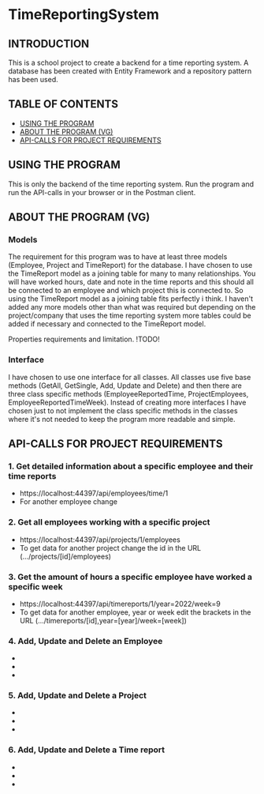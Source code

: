 # TimeReportingSystem

## INTRODUCTION
This is a school project to create a backend for a time reporting system. A database has been created with Entity Framework and a repository pattern has been used.

## TABLE OF CONTENTS
* [USING THE PROGRAM](#USING-THE-PROGRAM)
* [ABOUT THE PROGRAM (VG)](#ABOUT-THE-PROGRAM-(VG))
* [API-CALLS FOR PROJECT REQUIREMENTS](#API---CALLS-FOR-PROJECT-REQUIREMENTS)

## USING THE PROGRAM
This is only the backend of the time reporting system. Run the program and run the API-calls in your browser or in the Postman client.

## ABOUT THE PROGRAM (VG)
### Models
The requirement for this program was to have at least three models (Employee, Project and TimeReport) for the database. I have chosen to use the TimeReport model as a joining table for many to many relationships. You will have worked hours, date and note in the time reports and this should all be connected to an employee and which project this is connected to. So using the TimeReport model as a joining table fits perfectly i think. I haven't added any more models other than what was required but depending on the project/company that uses the time reporting system more tables could be added if necessary and connected to the TimeReport model.

Properties requirements and limitation. !TODO!

### Interface
I have chosen to use one interface for all classes. All classes use five base methods (GetAll, GetSingle, Add, Update and Delete) and then there are three class specific methods (EmployeeReportedTime, ProjectEmployees, EmployeeReportedTimeWeek). Instead of creating more interfaces I have chosen just to not implement the class specific methods in the classes where it's not needed to keep the program more readable and simple.

## API-CALLS FOR PROJECT REQUIREMENTS
### 1. Get detailed information about a specific employee and their time reports
- https://localhost:44397/api/employees/time/1
- For another employee change 

### 2. Get all employees working with a specific project
- https://localhost:44397/api/projects/1/employees
- To get data for another project change the id in the URL (.../projects/[id]/employees)

### 3. Get the amount of hours a specific employee have worked a specific week
- https://localhost:44397/api/timereports/1/year=2022/week=9
- To get data for another employee, year or week edit the brackets in the URL (.../timereports/[id],year=[year]/week=[week])

### 4. Add, Update and Delete an Employee
- 
-
-

### 5. Add, Update and Delete a Project
-
-
-

### 6. Add, Update and Delete a Time report
-
-
-



